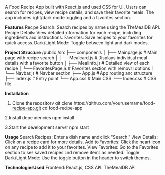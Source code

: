 A Food Recipe App built with React.js and used CSS for UI. Users can search for recipes, view recipe details, and save their favorite meals. The app includes light/dark mode toggling and a favorites section.

**Features**
Recipe Search: Search recipes by name using the TheMealDB API.
Recipe Details: View detailed information for each recipe, including ingredients and instructions.
Favorites: Save recipes to your favorites for quick access.
Dark/Light Mode: Toggle between light and dark modes.

**Project Structure**
/public
/src
  ├── components
  │   ├── Mainpage.js        # Main page with recipe search
  │   ├── Mealcard.js        # Displays individual meal details with a favorite button
  │   ├── Mealinfo.js        # Detailed view of each recipe
  │   └── FavoritesPage.js   # Favorites section with removal options
  |   └── Navbar.js          # Navbar section
  ├── App.js                 # App routing and structure
  ├── index.js               # Entry point
  └── App.css                # Main CSS
  └── Index.css              # CSS file


**Installation**
1. Clone the repository
   git clone https://github.com/yourusername/food-recipe-app.git
   cd food-recipe-app

2.Install dependencies
   npm install

3.Start the development server
  npm start

  
**Usage**
Search Recipes: Enter a dish name and click "Search."
View Details: Click on a recipe card for more details.
Add to Favorites: Click the heart icon on any recipe to add it to your favorites.
View Favorites: Go to the Favorites section to see saved recipes and remove items as needed.
Toggle Dark/Light Mode: Use the toggle button in the header to switch themes.

**TechnologiesUsed**
Frontend: React.js, CSS
API: TheMealDB API
